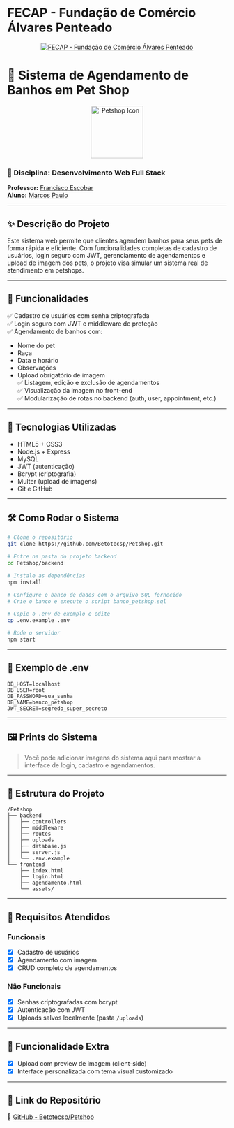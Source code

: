 # FECAP - Fundação de Comércio Álvares Penteado

<p align="center">
<a href= "https://www.fecap.br/"><img src="https://encrypted-tbn0.gstatic.com/images?q=tbn:ANd9GcRhZPrRa89Kma0ZZogxm0pi-tCn_TLKeHGVxywp-LXAFGR3B1DPouAJYHgKZGV0XTEf4AE&usqp=CAU" alt="FECAP - Fundação de Comércio Álvares Penteado" border="0"></a>
</p>

# 🐾 Sistema de Agendamento de Banhos em Pet Shop

<p align="center">
  <img src="https://cdn-icons-png.flaticon.com/512/616/616408.png" width="120" alt="Petshop Icon"/>
</p>

### 💼 Disciplina: Desenvolvimento Web Full Stack  
**Professor:** [Francisco Escobar](https://www.linkedin.com/in/francisco-escobar/)  
**Aluno:** [Marcos Paulo](https://www.linkedin.com/in/marcos-nascimento-985775317/)  

---

## ✨ Descrição do Projeto

Este sistema web permite que clientes agendem banhos para seus pets de forma rápida e eficiente. Com funcionalidades completas de cadastro de usuários, login seguro com JWT, gerenciamento de agendamentos e upload de imagem dos pets, o projeto visa simular um sistema real de atendimento em petshops.

---

## 🚀 Funcionalidades

✅ Cadastro de usuários com senha criptografada  
✅ Login seguro com JWT e middleware de proteção  
✅ Agendamento de banhos com:
- Nome do pet
- Raça
- Data e horário
- Observações
- Upload obrigatório de imagem  
✅ Listagem, edição e exclusão de agendamentos  
✅ Visualização da imagem no front-end  
✅ Modularização de rotas no backend (auth, user, appointment, etc.)

---

## 🧪 Tecnologias Utilizadas

- HTML5 + CSS3
- Node.js + Express
- MySQL
- JWT (autenticação)
- Bcrypt (criptografia)
- Multer (upload de imagens)
- Git e GitHub

---

## 🛠 Como Rodar o Sistema

```bash
# Clone o repositório
git clone https://github.com/Betotecsp/Petshop.git

# Entre na pasta do projeto backend
cd Petshop/backend

# Instale as dependências
npm install

# Configure o banco de dados com o arquivo SQL fornecido
# Crie o banco e execute o script banco_petshop.sql

# Copie o .env de exemplo e edite
cp .env.example .env

# Rode o servidor
npm start
```

---

## 🧾 Exemplo de .env

```env
DB_HOST=localhost
DB_USER=root
DB_PASSWORD=sua_senha
DB_NAME=banco_petshop
JWT_SECRET=segredo_super_secreto
```

---

## 🖼️ Prints do Sistema

> Você pode adicionar imagens do sistema aqui para mostrar a interface de login, cadastro e agendamentos.

---

## 📂 Estrutura do Projeto

```
/Petshop
├── backend
│   ├── controllers
│   ├── middleware
│   ├── routes
│   ├── uploads
│   ├── database.js
│   ├── server.js
│   └── .env.example
└── frontend
    ├── index.html
    ├── login.html
    ├── agendamento.html
    └── assets/
```

---

## 🧠 Requisitos Atendidos

### Funcionais
- [x] Cadastro de usuários
- [x] Agendamento com imagem
- [x] CRUD completo de agendamentos

### Não Funcionais
- [x] Senhas criptografadas com bcrypt
- [x] Autenticação com JWT
- [x] Uploads salvos localmente (pasta `/uploads`)

---

## 🌟 Funcionalidade Extra

- [x] Upload com preview de imagem (client-side)
- [x] Interface personalizada com tema visual customizado

---

## 🔗 Link do Repositório

📁 [GitHub - Betotecsp/Petshop](https://github.com/Betotecsp/Petshop)
